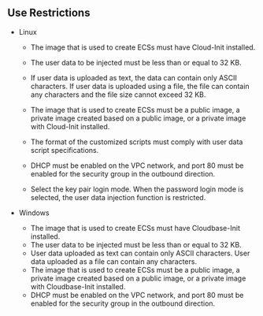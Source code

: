 ## Use Restrictions<a name="section31714110141539"></a>

-   Linux
    -   The image that is used to create ECSs must have Cloud-Init installed.

    -   The user data to be injected must be less than or equal to 32 KB.
    -   If user data is uploaded as text, the data can contain only ASCII characters. If user data is uploaded using a file, the file can contain any characters and the file size cannot exceed 32 KB.
    -   The image that is used to create ECSs must be a public image, a private image created based on a public image, or a private image with Cloud-Init installed.
    -   The format of the customized scripts must comply with user data script specifications.
    -   DHCP must be enabled on the VPC network, and port 80 must be enabled for the security group in the outbound direction.
    -   Select the key pair login mode. When the password login mode is selected, the user data injection function is restricted.

-   Windows
    -   The image that is used to create ECSs must have Cloudbase-Init installed.
    -   The user data to be injected must be less than or equal to 32 KB.
    -   User data uploaded as text can contain only ASCII characters. User data uploaded as a file can contain any characters.
    -   The image that is used to create ECSs must be a public image, a private image created based on a public image, or a private image with Cloudbase-Init installed.
    -   DHCP must be enabled on the VPC network, and port 80 must be enabled for the security group in the outbound direction.
